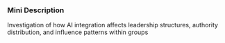 ### Mini Description

Investigation of how AI integration affects leadership structures, authority distribution, and influence patterns within groups
